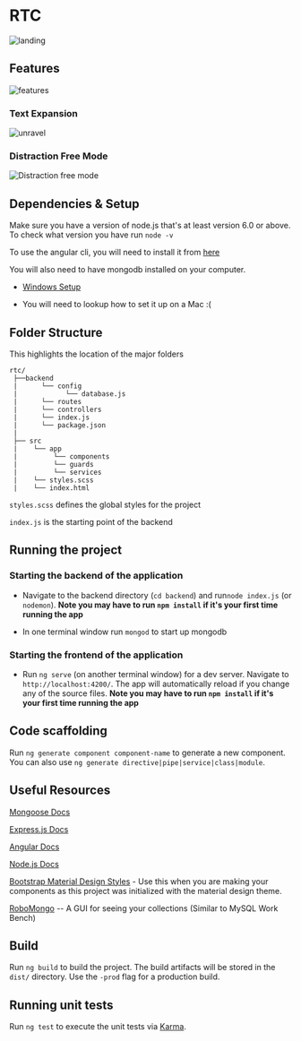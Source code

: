 # RTC
![landing](https://user-images.githubusercontent.com/21237266/39331554-c10e3794-4959-11e8-86fa-9cd3a38e5695.jpg)
## Features

![features](https://user-images.githubusercontent.com/21237266/39331557-c29fad2c-4959-11e8-87bb-8d604ac7aff8.PNG)

### Text Expansion
![unravel](https://user-images.githubusercontent.com/21237266/39331496-99b32a9c-4959-11e8-99fb-e676e42d5a43.gif)

### Distraction Free Mode
![Distraction free mode](https://user-images.githubusercontent.com/21237266/39331923-bb180a62-495a-11e8-87ec-853347266b53.gif)


## Dependencies & Setup 
Make sure you have a version of node.js that's at least version 6.0 or above. To check what version you have run `node -v`

To use the angular cli, you will need to install it from [here](https://cli.angular.io/)

You will also need to have mongodb installed on your computer. 

   * [Windows Setup](https://www.youtube.com/watch?v=1uFY60CESlM)

   * You will need to lookup how to set it up on a Mac :(

## Folder Structure

This highlights the location of the major folders
```
rtc/
 ├──backend
 |      └── config
 |            └── database.js
 |      └── routes
 |      └── controllers
 |      └── index.js
 |      └── package.json
 |
 ├── src
 |    └── app
 |         └── components
 |         └── guards
 |         └── services     
 |    └── styles.scss
 |    └── index.html
 ```
 
 
 `styles.scss` defines the global styles for the project 
 
 `index.js` is the starting point of the backend

## Running the project

<h3> Starting the backend of the application </h3>

* Navigate to the backend directory (`cd backend`) and run`node index.js` (or `nodemon`). <b>Note you may have to run `npm install` if it's your first time running the app</b>

* In one terminal window run `mongod` to start up mongodb

<h3> Starting the frontend of the application </h3>

 * Run `ng serve` (on another terminal window) for a dev server. Navigate to `http://localhost:4200/`. The app will automatically reload if you change any of the source files. <b>Note you may have to run `npm install` if it's your first time running the app</b>
 
 
## Code scaffolding 

Run `ng generate component component-name` to generate a new component. You can also use `ng generate directive|pipe|service|class|module`.


## Useful Resources

[Mongoose Docs](http://mongoosejs.com/)

[Express.js Docs](https://expressjs.com/)

[Angular Docs](https://angular.io/)

[Node.js Docs](https://nodejs.org/dist/latest-v8.x/docs/api/)

[Bootstrap Material Design Styles](https://mdbootstrap.com/) - Use this when you are making your components as this project was initialized with the material design theme.

[RoboMongo](https://robomongo.org/) -- A GUI for seeing your collections (Similar to MySQL Work Bench)

## Build

Run `ng build` to build the project. The build artifacts will be stored in the `dist/` directory. Use the `-prod` flag for a production build.

## Running unit tests

Run `ng test` to execute the unit tests via [Karma](https://karma-runner.github.io).

